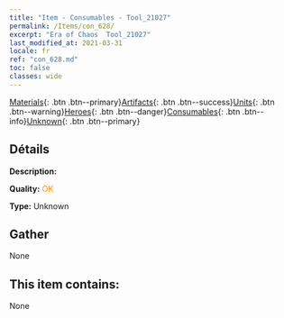 ```yaml
---
title: "Item - Consumables - Tool_21027"
permalink: /Items/con_628/
excerpt: "Era of Chaos  Tool_21027"
last_modified_at: 2021-03-31
locale: fr
ref: "con_628.md"
toc: false
classes: wide
---
```

 [Materials](/fr/Items/){: .btn .btn--primary}[Artifacts](/fr/Items/Artifacts/){: .btn .btn--success}[Units](/fr/Items/Units/){: .btn .btn--warning}[Heroes](/fr/Items/Heroes/){: .btn .btn--danger}[Consumables](/fr/Items/Consumables/){: .btn .btn--info}[Unknown](/fr/Items/Unknown/){: .btn .btn--primary}

## Détails
 **Description:** 

 **Quality:** <span style="color: #FF8C00">OK</span>

 **Type:** Unknown

## Gather

  None

## This item contains:

  None

